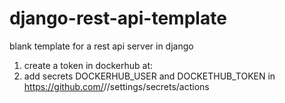 # django-rest-api-template
blank template for a rest api server in django

1. create a token in dockerhub at: 
2. add secrets DOCKERHUB_USER and DOCKETHUB_TOKEN in https://github.com/<user>/<repo>/settings/secrets/actions


